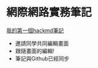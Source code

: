 # 網際網路實務筆記
[我的第一個hackmd筆記](https://hackmd.io/@luo33333/BygDioM0Jx)
-   邀請同學共同編輯畫面
-   跟隨畫面的編輯!
-   筆記與Github已經同步
